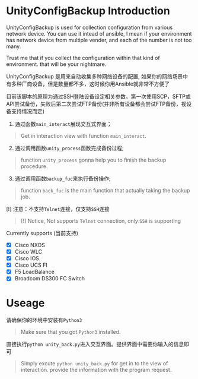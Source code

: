 # UnityConfigBackup Introduction

UnityConfigBackup is used for collection configuration from various network device. You can use it intead of ansible, I mean if your environment has network device from multiple vender, and each of the number is not too many. 

Trust me that if you collect the configuration within that kind of environment. that will be your nightmare.

UnityConfigBackup 是用来自动收集多种网络设备的配置, 如果你的网络场景中有多种厂商设备，但是数量都不多，这时候你用Ansible就非常不方便了

目前该脚本的原理为通过SSH登陆设备设定相关参数，第一次使用SCP，SFTP或API尝试备份，失败后第二次尝试FTP备份(并非所有设备都会尝试FTP备份，视设备支持情况而定)

1. 通过函数`main_interact`展现交互式界面；

> Get in interaction view with function `main_interact`.

2. 通过调用函数`unity_process`函数完成备份过程;

> function `unity_process` gonna help you to finish the backup procedure.

3. 通过调用函数`backup_fuc`来执行备份操作;

> function `back_fuc` is the main function that actually taking the backup job. 

[!] 注意：不支持`Telnet`连接，仅支持`SSH`连接

> [!] Notice, Not supports `Telnet` connection, only `SSH` is supporting

Currently supports (当前支持)

- [x] Cisco NXOS
- [x] Cisco WLC
- [x] Cisco IOS
- [x] Cisco UCS FI
- [x] F5 LoadBalance
- [x] Broadcom DS300 FC Switch

# Useage

请确保你的环境中安装有`Python3`

> Make sure that you got `Python3` installed.

直接执行`python unity_back.py`进入交互界面。提供界面中需要你输入的信息即可

> Simply excute `python unity_back.py` for get in to the view of interaction. provide the information with the program request.


